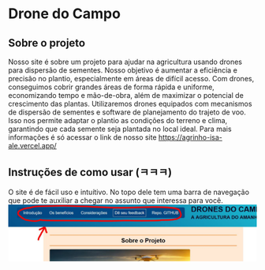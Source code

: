 # Drone do Campo

## Sobre o projeto
Nosso site é sobre um projeto para ajudar na agricultura usando drones para dispersão de sementes. Nosso objetivo é aumentar a eficiência e precisão no plantio, especialmente em áreas de difícil acesso. Com drones, conseguimos cobrir grandes áreas de forma rápida e uniforme, economizando tempo e mão-de-obra, além de maximizar o potencial de crescimento das plantas.
Utilizaremos drones equipados com mecanismos de dispersão de sementes e software de planejamento do trajeto de voo. Isso nos permite adaptar o plantio as condições do terreno e clima, garantindo que cada semente seja plantada no local ideal. Para mais informações é só acessar o link de nosso site https://agrinho-isa-ale.vercel.app/

## Instruções de como usar (ㅋㅋㅋ)
O site é de fácil uso e intuítivo. No topo dele tem uma barra de navegação que pode te auxiliar a chegar no assunto que interessa para você.
![foto do site](Capture.JPG)
